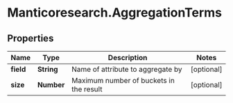 # Manticoresearch.AggregationTerms

## Properties

Name | Type | Description | Notes
------------ | ------------- | ------------- | -------------
**field** | **String** | Name of attribute to aggregate by | [optional] 
**size** | **Number** | Maximum number of buckets in the result | [optional] 




